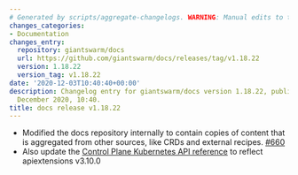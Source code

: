 ```yaml
---
# Generated by scripts/aggregate-changelogs. WARNING: Manual edits to this files will be overwritten.
changes_categories:
- Documentation
changes_entry:
  repository: giantswarm/docs
  url: https://github.com/giantswarm/docs/releases/tag/v1.18.22
  version: 1.18.22
  version_tag: v1.18.22
date: '2020-12-03T10:40:40+00:00'
description: Changelog entry for giantswarm/docs version 1.18.22, published on 03
  December 2020, 10:40.
title: docs release v1.18.22
---
```


- Modified the docs repository internally to contain copies of content that is aggregated from other sources, like CRDs and external recipes. [#660](https://github.com/giantswarm/docs/pull/660)
- Also update the [Control Plane Kubernetes API reference](https://docs.giantswarm.io/reference/cp-k8s-api/) to reflect apiextensions v3.10.0
